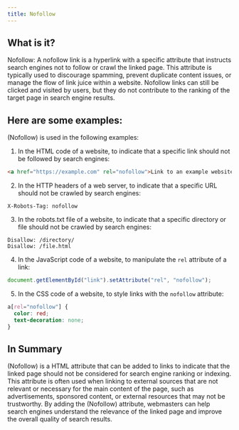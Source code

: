 ```yaml
---
title: Nofollow
---
```




## What is it?

Nofollow: A nofollow link is a hyperlink with a specific attribute that instructs search engines not to follow or crawl the linked page. This attribute is typically used to discourage spamming, prevent duplicate content issues, or manage the flow of link juice within a website. Nofollow links can still be clicked and visited by users, but they do not contribute to the ranking of the target page in search engine results.

## Here are some examples:

(Nofollow) is used in the following examples:

1. In the HTML code of a website, to indicate that a specific link should not be followed by search engines:

```html
<a href="https://example.com" rel="nofollow">Link to an example website</a>
```

2. In the HTTP headers of a web server, to indicate that a specific URL should not be crawled by search engines:

```
X-Robots-Tag: nofollow
```

3. In the robots.txt file of a website, to indicate that a specific directory or file should not be crawled by search engines:

```
Disallow: /directory/
Disallow: /file.html
```

4. In the JavaScript code of a website, to manipulate the `rel` attribute of a link:

```javascript
document.getElementById("link").setAttribute("rel", "nofollow");
```

5. In the CSS code of a website, to style links with the `nofollow` attribute:

```css
a[rel="nofollow"] {
  color: red;
  text-decoration: none;
}
```

## In Summary

(Nofollow) is a HTML attribute that can be added to links to indicate that the linked page should not be considered for search engine ranking or indexing. This attribute is often used when linking to external sources that are not relevant or necessary for the main content of the page, such as advertisements, sponsored content, or external resources that may not be trustworthy. By adding the (Nofollow) attribute, webmasters can help search engines understand the relevance of the linked page and improve the overall quality of search results.
